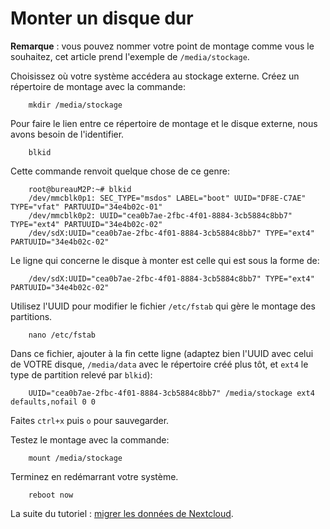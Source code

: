 # Monter un disque dur

**Remarque** : vous pouvez nommer votre point de montage comme vous le souhaitez, cet article prend l'exemple de `/media/stockage`.

Choisissez où votre système accédera au stockage externe. Créez un répertoire de montage avec la commande:

```
    mkdir /media/stockage
```

Pour faire le lien entre ce répertoire de montage et le disque externe, nous avons besoin de l'identifier.

```
    blkid
```

Cette commande renvoit quelque chose de ce genre:

```
    root@bureauM2P:~# blkid
    /dev/mmcblk0p1: SEC_TYPE="msdos" LABEL="boot" UUID="DF8E-C7AE" TYPE="vfat" PARTUUID="34e4b02c-01"
    /dev/mmcblk0p2: UUID="cea0b7ae-2fbc-4f01-8884-3cb5884c8bb7" TYPE="ext4" PARTUUID="34e4b02c-02"
    /dev/sdX:UUID="cea0b7ae-2fbc-4f01-8884-3cb5884c8bb7" TYPE="ext4" PARTUUID="34e4b02c-02"
```

Le ligne qui concerne le disque à monter est celle qui est sous la forme de:

```
    /dev/sdX:UUID="cea0b7ae-2fbc-4f01-8884-3cb5884c8bb7" TYPE="ext4" PARTUUID="34e4b02c-02"
```

Utilisez l'UUID pour modifier le fichier `/etc/fstab` qui gère le montage des partitions.

```
    nano /etc/fstab
```

Dans ce fichier, ajouter à la fin cette ligne (adaptez bien l'UUID avec celui de VOTRE disque, `/media/data` avec le répertoire créé plus tôt, et `ext4` le type de partition relevé par `blkid`):

```
    UUID="cea0b7ae-2fbc-4f01-8884-3cb5884c8bb7" /media/stockage ext4 defaults,nofail 0 0
```

Faites `ctrl+x` puis `o` pour sauvegarder.

Testez le montage avec la commande:

```
    mount /media/stockage
```

Terminez en redémarrant votre système.

```
    reboot now
```

La suite du tutoriel : [migrer les données de Nextcloud](/app_nextcloud_fr).
